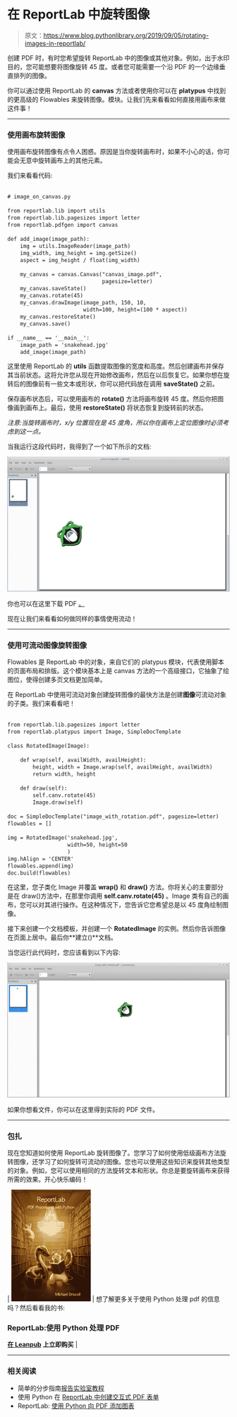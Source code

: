 # 在 ReportLab 中旋转图像

> 原文：<https://www.blog.pythonlibrary.org/2019/09/05/rotating-images-in-reportlab/>

创建 PDF 时，有时您希望旋转 ReportLab 中的图像或其他对象。例如，出于水印目的，您可能想要将图像旋转 45 度。或者您可能需要一个沿 PDF 的一个边缘垂直排列的图像。

你可以通过使用 ReportLab 的 **canvas** 方法或者使用你可以在 **platypus** 中找到的更高级的 Flowables 来旋转图像。模块。让我们先来看看如何直接用画布来做这件事！

* * *

### 使用画布旋转图像

使用画布旋转图像有点令人困惑。原因是当你旋转画布时，如果不小心的话，你可能会无意中旋转画布上的其他元素。

我们来看看代码:

```

# image_on_canvas.py

from reportlab.lib import utils
from reportlab.lib.pagesizes import letter
from reportlab.pdfgen import canvas

def add_image(image_path):
    img = utils.ImageReader(image_path)
    img_width, img_height = img.getSize()
    aspect = img_height / float(img_width)

    my_canvas = canvas.Canvas("canvas_image.pdf",
                              pagesize=letter)
    my_canvas.saveState()
    my_canvas.rotate(45)
    my_canvas.drawImage(image_path, 150, 10,
                        width=100, height=(100 * aspect))
    my_canvas.restoreState()
    my_canvas.save()

if __name__ == '__main__':
    image_path = 'snakehead.jpg'
    add_image(image_path)

```

这里使用 ReportLab 的 **utils** 函数提取图像的宽度和高度。然后创建画布并保存其当前状态。这将允许您从现在开始修改画布，然后在以后恢复它。如果你想在旋转后的图像前有一些文本或形状，你可以把代码放在调用 **saveState()** 之前。

保存画布状态后，可以使用画布的 **rotate()** 方法将画布旋转 45 度。然后你把图像画到画布上。最后，使用 **restoreState()** 将状态恢复到旋转前的状态。

*注意:当旋转画布时，x/y 位置现在是 45 度角，所以你在画布上定位图像时必须考虑到这一点。*

当我运行这段代码时，我得到了一个如下所示的文档:

![Rotated image with ReportLab](img/b3f921c53df081e30466e2f498163db8.png)

你也可以在这里下载 PDF [。](https://www.blog.pythonlibrary.org/wp-content/uploads/2019/09/canvas_image.pdf)

现在让我们来看看如何做同样的事情使用流动！

* * *

### 使用可流动图像旋转图像

Flowables 是 ReportLab 中的对象，来自它们的 platypus 模块，代表使用脚本的页面布局和排版。这个模块基本上是 canvas 方法的一个高级接口，它抽象了绘图位，使得创建多页文档更加简单。

在 ReportLab 中使用可流动对象创建旋转图像的最快方法是创建**图像**可流动对象的子类。我们来看看吧！

```

from reportlab.lib.pagesizes import letter
from reportlab.platypus import Image, SimpleDocTemplate

class RotatedImage(Image):

    def wrap(self, availWidth, availHeight):
        height, width = Image.wrap(self, availHeight, availWidth)
        return width, height

    def draw(self):
        self.canv.rotate(45)
        Image.draw(self)

doc = SimpleDocTemplate("image_with_rotation.pdf", pagesize=letter)
flowables = []

img = RotatedImage('snakehead.jpg',
                   width=50, height=50
                   )
img.hAlign = 'CENTER'
flowables.append(img)
doc.build(flowables)

```

在这里，您子类化 Image 并覆盖 **wrap()** 和 **draw()** 方法。你将关心的主要部分是在 draw()方法中，在那里你调用 **self.canv.rotate(45)** 。Image 类有自己的画布，您可以对其进行操作。在这种情况下，您告诉它您希望总是以 45 度角绘制图像。

接下来创建一个文档模板，并创建一个 **RotatedImage** 的实例。然后你告诉图像在页面上居中。最后你**建立()**文档。

当您运行此代码时，您应该看到以下内容:

![Rotated image with ReportLab Flowable](img/ee38764baa2d4518a7145fb6c4b1e68d.png)

如果你想看文件，你可以在这里得到实际的 PDF 文件。

* * *

### 包扎

现在您知道如何使用 ReportLab 旋转图像了。您学习了如何使用低级画布方法旋转图像，还学习了如何旋转可流动的图像。您也可以使用这些知识来旋转其他类型的对象。例如，您可以使用相同的方法旋转文本和形状。你总是要旋转画布来获得所需的效果。开心快乐编码！

| [![](img/6381b370238bf66046df003df95c409b.png)](https://leanpub.com/reportlab) | 想了解更多关于使用 Python 处理 pdf 的信息吗？然后看看我的书:

### ReportLab:使用 Python 处理 PDF

**[在 Leanpub](https://leanpub.com/reportlab) 上立即购买** |

* * *

### 相关阅读

*   简单的分步指南[报告实验室教程](https://www.blog.pythonlibrary.org/2010/03/08/a-simple-step-by-step-reportlab-tutorial/)
*   使用 Python 在 [ReportLab 中创建交互式 PDF 表单](https://www.blog.pythonlibrary.org/2018/05/29/creating-interactive-pdf-forms-in-reportlab-with-python/)
*   ReportLab: [使用 Python 向 PDF 添加图表](https://www.blog.pythonlibrary.org/2019/04/08/reportlab-adding-a-chart-to-a-pdf-with-python/)